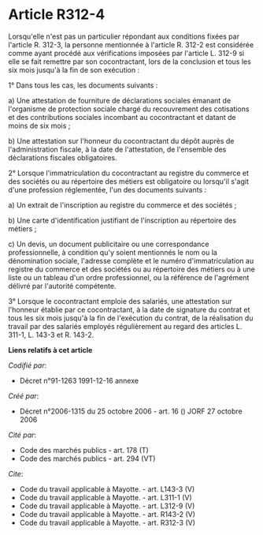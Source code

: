 # Article R312-4

Lorsqu'elle n'est pas un particulier répondant aux conditions fixées par l'article R. 312-3, la personne mentionnée à
l'article R. 312-2 est considérée comme ayant procédé aux vérifications imposées par l'article L. 312-9 si elle se fait
remettre par son cocontractant, lors de la conclusion et tous les six mois jusqu'à la fin de son exécution : 

1° Dans tous les cas, les documents suivants : 

a) Une attestation de fourniture de déclarations sociales émanant de l'organisme de protection sociale chargé du recouvrement
des cotisations et des contributions sociales incombant au cocontractant et datant de moins de six mois ; 

b) Une attestation sur l'honneur du cocontractant du dépôt auprès de l'administration fiscale, à la date de l'attestation, de
l'ensemble des déclarations fiscales obligatoires. 

2° Lorsque l'immatriculation du cocontractant au registre du commerce et des sociétés ou au répertoire des métiers est
obligatoire ou lorsqu'il s'agit d'une profession réglementée, l'un des documents suivants : 

a) Un extrait de l'inscription au registre du commerce et des sociétés ; 

b) Une carte d'identification justifiant de l'inscription au répertoire des métiers ; 

c) Un devis, un document publicitaire ou une correspondance professionnelle, à condition qu'y soient mentionnés le nom ou la
dénomination sociale, l'adresse complète et le numéro d'immatriculation au registre du commerce et des sociétés ou au
répertoire des métiers ou à une liste ou un tableau d'un ordre professionnel, ou la référence de l'agrément délivré par
l'autorité compétente. 

3° Lorsque le cocontractant emploie des salariés, une attestation sur l'honneur établie par ce cocontractant, à la date de
signature du contrat et tous les six mois jusqu'à la fin de l'exécution du contrat, de la réalisation du travail par des
salariés employés régulièrement au regard des articles L. 311-1, L. 143-3 et R. 143-2.

**Liens relatifs à cet article**

_Codifié par_:

  - Décret n°91-1263 1991-12-16 annexe

_Créé par_:

  - Décret n°2006-1315 du 25 octobre 2006 - art. 16 () JORF 27 octobre 2006

_Cité par_:

  - Code des marchés publics - art. 178 (T)
  - Code des marchés publics - art. 294 (VT)

_Cite_:

  - Code du travail applicable à Mayotte. - art. L143-3 (V)
  - Code du travail applicable à Mayotte. - art. L311-1 (V)
  - Code du travail applicable à Mayotte. - art. L312-9 (V)
  - Code du travail applicable à Mayotte. - art. R143-2 (V)
  - Code du travail applicable à Mayotte. - art. R312-3 (V)
